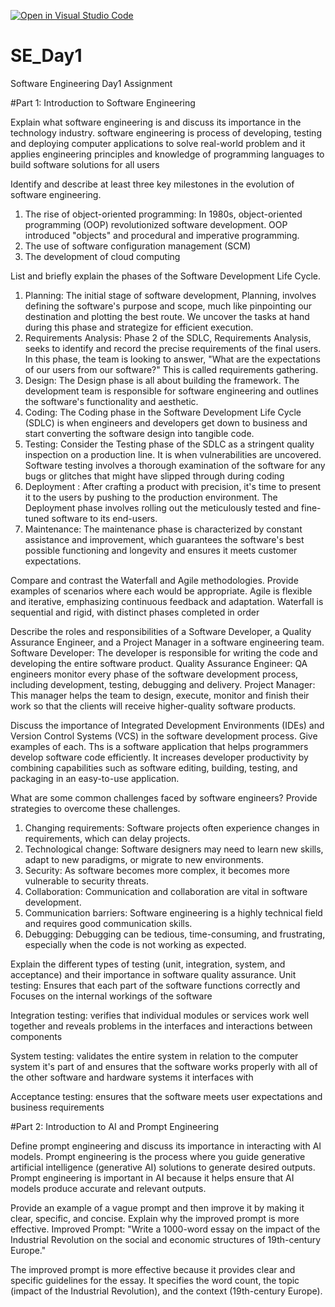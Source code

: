 [![Open in Visual Studio Code](https://classroom.github.com/assets/open-in-vscode-2e0aaae1b6195c2367325f4f02e2d04e9abb55f0b24a779b69b11b9e10269abc.svg)](https://classroom.github.com/online_ide?assignment_repo_id=18510691&assignment_repo_type=AssignmentRepo)
# SE_Day1
Software Engineering Day1 Assignment

#Part 1: Introduction to Software Engineering

Explain what software engineering is and discuss its importance in the technology industry.
software engineering is process of developing, testing and deploying computer applications to solve real-world problem and it applies engineering principles and knowledge of programming languages to build software solutions for all users

Identify and describe at least three key milestones in the evolution of software engineering.
1. The rise of object-oriented programming: In 1980s, object-oriented programming (OOP) revolutionized software development. OOP introduced "objects" and procedural and imperative programming. 
2. The use of software configuration management (SCM)
3. The development of cloud computing
   
List and briefly explain the phases of the Software Development Life Cycle.
1. Planning: The initial stage of software development, Planning, involves defining the software's purpose and scope, much like pinpointing our destination and plotting the best route. We uncover the tasks at hand during this phase and strategize for efficient execution.
2. Requirements Analysis: Phase 2 of the SDLC, Requirements Analysis, seeks to identify and record the precise requirements of the final users. In this phase, the team is looking to answer, "What are the expectations of our users from our software?" This is called requirements gathering.
3. Design: The Design phase is all about building the framework. The development team is responsible for software engineering and outlines the software's functionality and aesthetic.
4. Coding: The Coding phase in the Software Development Life Cycle (SDLC) is when engineers and developers get down to business and start converting the software design into tangible code.
5. Testing: Consider the Testing phase of the SDLC as a stringent quality inspection on a production line. It is when vulnerabilities are uncovered. Software testing involves a thorough examination of the software for any bugs or glitches that might have slipped through during coding
6. Deployment : After crafting a product with precision, it's time to present it to the users by pushing to the production environment. The Deployment phase involves rolling out the meticulously tested and fine-tuned software to its end-users.
7. Maintenance: The maintenance phase is characterized by constant assistance and improvement, which guarantees the software's best possible functioning and longevity and ensures it meets customer expectations.

Compare and contrast the Waterfall and Agile methodologies. Provide examples of scenarios where each would be appropriate.
Agile is flexible and iterative, emphasizing continuous feedback and adaptation. Waterfall is sequential and rigid, with distinct phases completed in order

Describe the roles and responsibilities of a Software Developer, a Quality Assurance Engineer, and a Project Manager in a software engineering team.
Software Developer: The developer is responsible for writing the code and developing the entire software product. 
Quality Assurance Engineer: QA engineers monitor every phase of the software development process, including development, testing, debugging and delivery. 
Project Manager: This manager helps the team to design, execute, monitor and finish their work so that the clients will receive higher-quality software products. 

Discuss the importance of Integrated Development Environments (IDEs) and Version Control Systems (VCS) in the software development process. Give examples of each.
Ths is a software application that helps programmers develop software code efficiently. It increases developer productivity by combining capabilities such as software editing, building, testing, and packaging in an easy-to-use application.

What are some common challenges faced by software engineers? Provide strategies to overcome these challenges.
1. Changing requirements: Software projects often experience changes in requirements, which can delay projects.
2. Technological change: Software designers may need to learn new skills, adapt to new paradigms, or migrate to new environments.
3. Security: As software becomes more complex, it becomes more vulnerable to security threats.
4. Collaboration: Communication and collaboration are vital in software development.
5. Communication barriers: Software engineering is a highly technical field and requires good communication skills.
6. Debugging: Debugging can be tedious, time-consuming, and frustrating, especially when the code is not working as expected.

Explain the different types of testing (unit, integration, system, and acceptance) and their importance in software quality assurance.
Unit testing: Ensures that each part of the software functions correctly and Focuses on the internal workings of the software

Integration testing: verifies that individual modules or services work well together and reveals problems in the interfaces and interactions between components 

System testing: validates the entire system in relation to the computer system it's part of and ensures that the software works properly with all of the other software and hardware systems it interfaces with

Acceptance testing: ensures that the software meets user expectations and business requirements 


#Part 2: Introduction to AI and Prompt Engineering

Define prompt engineering and discuss its importance in interacting with AI models.
Prompt engineering is the process where you guide generative artificial intelligence (generative AI) solutions to generate desired outputs. Prompt engineering is important in AI because it helps ensure that AI models produce accurate and relevant outputs.

Provide an example of a vague prompt and then improve it by making it clear, specific, and concise. Explain why the improved prompt is more effective.
Improved Prompt: "Write a 1000-word essay on the impact of the Industrial Revolution on the social and economic structures of 19th-century Europe."

The improved prompt is more effective because it provides clear and specific guidelines for the essay. It specifies the word count, the topic (impact of the Industrial Revolution), and the context (19th-century Europe). 
